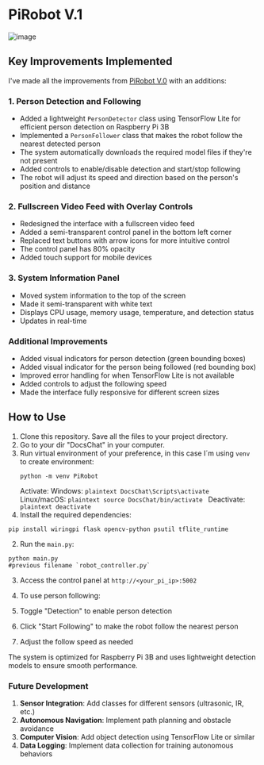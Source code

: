# PiRobot V.1

![image](https://github.com/user-attachments/assets/e8536b8b-3085-4539-90a0-e954b36e6790)


## Key Improvements Implemented

I've made all the improvements from [PiRobot V.0](https://github.com/ihandrian/PiRobot-V.0) with an additions:

### 1. Person Detection and Following

- Added a lightweight `PersonDetector` class using TensorFlow Lite for efficient person detection on Raspberry Pi 3B
- Implemented a `PersonFollower` class that makes the robot follow the nearest detected person
- The system automatically downloads the required model files if they're not present
- Added controls to enable/disable detection and start/stop following
- The robot will adjust its speed and direction based on the person's position and distance


### 2. Fullscreen Video Feed with Overlay Controls

- Redesigned the interface with a fullscreen video feed
- Added a semi-transparent control panel in the bottom left corner
- Replaced text buttons with arrow icons for more intuitive control
- The control panel has 80% opacity
- Added touch support for mobile devices


### 3. System Information Panel

- Moved system information to the top of the screen
- Made it semi-transparent with white text
- Displays CPU usage, memory usage, temperature, and detection status
- Updates in real-time


### Additional Improvements

- Added visual indicators for person detection (green bounding boxes)
- Added visual indicator for the person being followed (red bounding box)
- Improved error handling for when TensorFlow Lite is not available
- Added controls to adjust the following speed
- Made the interface fully responsive for different screen sizes


## How to Use
1. Clone this repository. Save all the files to your project directory.
2. Go to your dir "DocsChat" in your computer.
3. Run virtual environment of your preference, in this case I´m using `venv` to create environment:
    ```plaintext
    python -m venv PiRobot
    ```
      Activate:
          Windows:
          ```plaintext
          DocsChat\Scripts\activate
          ```
          Linux/macOS:
          ```plaintext
          source DocsChat/bin/activate
          ```
      Deactivate:
          ```plaintext
          deactivate
          ```
3. Install the required dependencies:

```plaintext
pip install wiringpi flask opencv-python psutil tflite_runtime
```


2. Run the `main.py`:

```plaintext
python main.py
#previous filename `robot_controller.py`
```


3. Access the control panel at `http://<your_pi_ip>:5002`
4. To use person following:

1. Toggle "Detection" to enable person detection
2. Click "Start Following" to make the robot follow the nearest person
3. Adjust the follow speed as needed

The system is optimized for Raspberry Pi 3B and uses lightweight detection models to ensure smooth performance.
### Future Development

1. **Sensor Integration**: Add classes for different sensors (ultrasonic, IR, etc.)
2. **Autonomous Navigation**: Implement path planning and obstacle avoidance
3. **Computer Vision**: Add object detection using TensorFlow Lite or similar
4. **Data Logging**: Implement data collection for training autonomous behaviors
